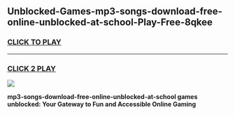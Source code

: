 
## Unblocked-Games-mp3-songs-download-free-online-unblocked-at-school-Play-Free-8qkee
<h3>
<a href="https://premium76.site?title=mp3-songs-download-free-online-unblocked-at-school&ref=18A1">CLICK TO PLAY</a></h3>
<hr>

<h3>
<a href="https://premium76.site?title=mp3-songs-download-free-online-unblocked-at-school&ref=18A1">CLICK 2 PLAY</a>
  
</h3>

<a href="https://premium76.site?title=mp3-songs-download-free-online-unblocked-at-school&ref=18A1"><img src="https://clearcache.store/games.png"></a>


**mp3-songs-download-free-online-unblocked-at-school games unblocked: Your Gateway to Fun and Accessible Online Gaming**
